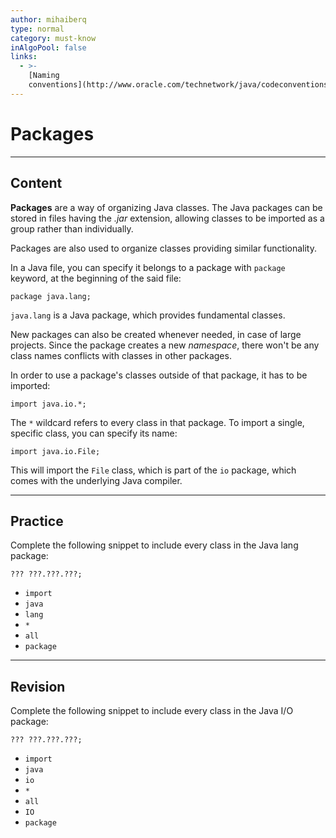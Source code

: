 ```yaml
---
author: mihaiberq
type: normal
category: must-know
inAlgoPool: false
links:
  - >-
    [Naming
    conventions](http://www.oracle.com/technetwork/java/codeconventions-135099.html){website}
---
```


# Packages


---

## Content

**Packages** are a way of organizing Java classes. The Java packages can be stored in files having the *.jar* extension, allowing classes to be imported as a group rather than individually.

Packages are also used to organize classes providing similar functionality.

In a Java file, you can specify it belongs to a package with `package` keyword, at the beginning of the said file:

```plain-text
package java.lang;
```

`java.lang` is a Java package, which provides fundamental classes.

New packages can also be created whenever needed, in case of large projects. Since the package creates a new *namespace*, there won't be any class names conflicts with classes in other packages.

In order to use a package's classes outside of that package, it has to be imported:

```plain-text
import java.io.*;
```

The `*` wildcard refers to every class in that package. To import a single, specific class, you can specify its name:

```plain-text
import java.io.File;
```

This will import the `File` class, which is part of the `io` package, which comes with the underlying Java compiler.


---

## Practice

Complete the following snippet to include every class in the Java lang package:

```plain-text
??? ???.???.???;
```

- `import`
- `java`
- `lang`
- `*`
- `all`
- `package`


---

## Revision

Complete the following snippet to include every class in the Java I/O package:

```plain-text
??? ???.???.???;
```

- `import`
- `java`
- `io`
- `*`
- `all`
- `IO`
- `package`
 
